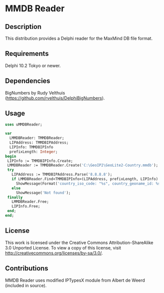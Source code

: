 # MMDB Reader

## Description

This distribution provides a Delphi reader for the MaxMind DB file format.

## Requirements

Delphi 10.2 Tokyo or newer.

## Dependencies

BigNumbers by Rudy Velthuis (https://github.com/rvelthuis/DelphiBigNumbers).

## Usage
```pascal
uses uMMDBReader;

var
  LMMDBReader: TMMDBReader;
  LIPAddress: TMMDBIPAddress;
  LIPInfo: TMMDBIPInfo
  prefixLength: Integer;
begin
 LIPInfo := TMMDBIPInfo.Create;
 LMMDBReader := TMMDBReader.Create('C:\GeoIP2\GeoLite2-Country.mmdb'); 
 try
   LIPAddress := TMMDBIPAddress.Parse('8.8.8.8');
   if LMMDBReader.Find<TMMDBIPInfo>(LIPAddress, prefixLength, LIPInfo) then
     ShowMessage(Format('country_iso_code: "%s", country_geoname_id: %s', [LIPInfo.Country.ISOCode, IntToStr(LIPInfo.country.GeonameId)]))
   else
     ShowMessage('Not found');
 finally
   LMMDBReader.Free;
   LIPInfo.Free;
 end;
end;
```
## License

This work is licensed under the Creative Commons Attribution-ShareAlike 3.0
Unported License. To view a copy of this license, visit
http://creativecommons.org/licenses/by-sa/3.0/.

## Contributions

MMDB Reader uses modified IPTypesX module from Albert de Weerd (included in source).
